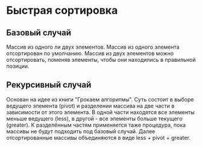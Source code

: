 # Быстрая сортировка

## Базовый случай
Массив из одного ли двух элементов. Массив из одного элемента отсортирован по умолчанию.
Массив из двух элементов можно отсортировать, поменяв элементы, чтобы они находились в правильной позиции. 
## Рекурсивный случай
Основан на идее из книги "Грокаем алгоритмы". Суть состоит в выборе ведущего элемента (pivot) и разделении массива на две части в зависимости от этого элемента.
В одной части находятся все элементы меньше ведущего (less), в другой - все элементы больше текущего (greater).
К разделённым частям применяется таже процедура, пока массивы не будут подходить под базовый случай.
Далее отсортированные массивы объединяются в виде less + pivot + greater.